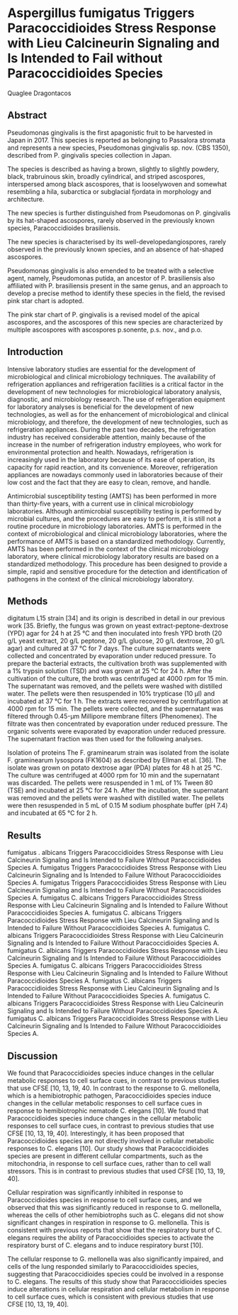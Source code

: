 # Aspergillus fumigatus Triggers Paracoccidioides Stress Response with Lieu Calcineurin Signaling and Is Intended to Fail without Paracoccidioides Species
Quaglee Dragontacos


## Abstract
Pseudomonas gingivalis is the first apagonistic fruit to be harvested in Japan in 2017. This species is reported as belonging to Passalora stromata and represents a new species, Pseudomonas gingivalis sp. nov. (CBS 1350), described from P. gingivalis species collection in Japan.

The species is described as having a brown, slightly to slightly powdery, black, trabruinous skin, broadly cylindrical, and striped ascospores, interspersed among black ascospores, that is looselywoven and somewhat resembling a hila, subarctica or subglacial fjordata in morphology and architecture.

The new species is further distinguished from Pseudomonas on P. gingivalis by its hat-shaped ascospores, rarely observed in the previously known species, Paracoccidioides brasiliensis.

The new species is characterised by its well-developedangiospores, rarely observed in the previously known species, and an absence of hat-shaped ascospores.

Pseudomonas gingivalis is also emended to be treated with a selective agent, namely, Pseudomonas putida, an ancestor of P. brasiliensis also affiliated with P. brasiliensis present in the same genus, and an approach to develop a precise method to identify these species in the field, the revised pink star chart is adopted.

The pink star chart of P. gingivalis is a revised model of the apical ascospores, and the ascospores of this new species are characterized by multiple ascospores with ascospores p.sonente, p.s. nov., and p.o.


## Introduction
Intensive laboratory studies are essential for the development of microbiological and clinical microbiology techniques. The availability of refrigeration appliances and refrigeration facilities is a critical factor in the development of new technologies for microbiological laboratory analysis, diagnostic, and microbiology research. The use of refrigeration equipment for laboratory analyses is beneficial for the development of new technologies, as well as for the enhancement of microbiological and clinical microbiology, and therefore, the development of new technologies, such as refrigeration appliances. During the past two decades, the refrigeration industry has received considerable attention, mainly because of the increase in the number of refrigeration industry employees, who work for environmental protection and health. Nowadays, refrigeration is increasingly used in the laboratory because of its ease of operation, its capacity for rapid reaction, and its convenience. Moreover, refrigeration appliances are nowadays commonly used in laboratories because of their low cost and the fact that they are easy to clean, remove, and handle.

Antimicrobial susceptibility testing (AMTS) has been performed in more than thirty-five years, with a current use in clinical microbiology laboratories. Although antimicrobial susceptibility testing is performed by microbial cultures, and the procedures are easy to perform, it is still not a routine procedure in microbiology laboratories. AMTS is performed in the context of microbiological and clinical microbiology laboratories, where the performance of AMTS is based on a standardized methodology. Currently, AMTS has been performed in the context of the clinical microbiology laboratory, where clinical microbiology laboratory results are based on a standardized methodology. This procedure has been designed to provide a simple, rapid and sensitive procedure for the detection and identification of pathogens in the context of the clinical microbiology laboratory.


## Methods
digitatum L15 strain [34] and its origin is described in detail in our previous work [35. Briefly, the fungus was grown on yeast extract-peptone-dextrose (YPD) agar for 24 h at 25 °C and then inoculated into fresh YPD broth (20 g/L yeast extract, 20 g/L peptone, 20 g/L glucose, 20 g/L dextrose, 20 g/L agar) and cultured at 37 °C for 7 days. The culture supernatants were collected and concentrated by evaporation under reduced pressure. To prepare the bacterial extracts, the cultivation broth was supplemented with a 1% trypsin solution (TSD) and was grown at 25 °C for 24 h. After the cultivation of the culture, the broth was centrifuged at 4000 rpm for 15 min. The supernatant was removed, and the pellets were washed with distilled water. The pellets were then resuspended in 10% trypticase (10 µl) and incubated at 37 °C for 1 h. The extracts were recovered by centrifugation at 4000 rpm for 15 min. The pellets were collected, and the supernatant was filtered through 0.45-µm Millipore membrane filters (Phenomenex). The filtrate was then concentrated by evaporation under reduced pressure. The organic solvents were evaporated by evaporation under reduced pressure. The supernatant fraction was then used for the following analyses.

Isolation of proteins
The F. graminearum strain was isolated from the isolate F. graminearum lysospora (FK1604) as described by Ellman et al. [36]. The isolate was grown on potato dextrose agar (PDA) plates for 48 h at 25 °C. The culture was centrifuged at 4000 rpm for 10 min and the supernatant was discarded. The pellets were resuspended in 1 mL of 1% Tween 80 (TSE) and incubated at 25 °C for 24 h. After the incubation, the supernatant was removed and the pellets were washed with distilled water. The pellets were then resuspended in 5 mL of 0.15 M sodium phosphate buffer (pH 7.4) and incubated at 65 °C for 2 h.


## Results
fumigatus . albicans Triggers Paracoccidioides Stress Response with Lieu Calcineurin Signaling and Is Intended to Failure Without Paracoccidioides Species
A. fumigatus Triggers Paracoccidioides Stress Response with Lieu Calcineurin Signaling and Is Intended to Failure Without Paracoccidioides Species
A. fumigatus Triggers Paracoccidioides Stress Response with Lieu Calcineurin Signaling and Is Intended to Failure Without Paracoccidioides Species
A. fumigatus C. albicans Triggers Paracoccidioides Stress Response with Lieu Calcineurin Signaling and Is Intended to Failure Without Paracoccidioides Species
A. fumigatus C. albicans Triggers Paracoccidioides Stress Response with Lieu Calcineurin Signaling and Is Intended to Failure Without Paracoccidioides Species
A. fumigatus C. albicans Triggers Paracoccidioides Stress Response with Lieu Calcineurin Signaling and Is Intended to Failure Without Paracoccidioides Species
A. fumigatus C. albicans Triggers Paracoccidioides Stress Response with Lieu Calcineurin Signaling and Is Intended to Failure Without Paracoccidioides Species
A. fumigatus C. albicans Triggers Paracoccidioides Stress Response with Lieu Calcineurin Signaling and Is Intended to Failure Without Paracoccidioides Species
A. fumigatus C. albicans Triggers Paracoccidioides Stress Response with Lieu Calcineurin Signaling and Is Intended to Failure Without Paracoccidioides Species
A. fumigatus C. albicans Triggers Paracoccidioides Stress Response with Lieu Calcineurin Signaling and Is Intended to Failure Without Paracoccidioides Species
A. fumigatus C. albicans Triggers Paracoccidioides Stress Response with Lieu Calcineurin Signaling and Is Intended to Failure Without Paracoccidioides Species
A.


## Discussion
We found that Paracoccidioides species induce changes in the cellular metabolic responses to cell surface cues, in contrast to previous studies that use CFSE [10, 13, 19, 40. In contrast to the response to G. mellonella, which is a hemibiotrophic pathogen, Paracoccidioides species induce changes in the cellular metabolic responses to cell surface cues in response to hemibiotrophic nematode C. elegans [10]. We found that Paracoccidioides species induce changes in the cellular metabolic responses to cell surface cues, in contrast to previous studies that use CFSE [10, 13, 19, 40]. Interestingly, it has been proposed that Paracoccidioides species are not directly involved in cellular metabolic responses to C. elegans [10]. Our study shows that Paracoccidioides species are present in different cellular compartments, such as the mitochondria, in response to cell surface cues, rather than to cell wall stressors. This is in contrast to previous studies that used CFSE [10, 13, 19, 40].

Cellular respiration was significantly inhibited in response to Paracoccidioides species in response to cell surface cues, and we observed that this was significantly reduced in response to G. mellonella, whereas the cells of other hemibiotrophs such as C. elegans did not show significant changes in respiration in response to G. mellonella. This is consistent with previous reports that show that the respiratory burst of C. elegans requires the ability of Paracoccidioides species to activate the respiratory burst of C. elegans and to induce respiratory burst [10].

The cellular response to G. mellonella was also significantly impaired, and cells of the lung responded similarly to Paracoccidioides species, suggesting that Paracoccidioides species could be involved in a response to C. elegans. The results of this study show that Paracoccidioides species induce alterations in cellular respiration and cellular metabolism in response to cell surface cues, which is consistent with previous studies that use CFSE [10, 13, 19, 40].
